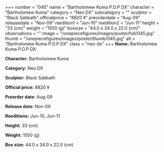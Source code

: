 +++
number = "045"
name = "Bartholomew Kuma P.O.P DX"
character = "Bartholomew Kuma"
category = "Neo DX"
subcategory = ""
sculptor = "Black Sabbath"
officialprice = "8820 ¥"
preorderdate = "Aug-09"
releasedate = "Nov-09"
reedition1 = "Jun-10"
reedition2 = "Jun-11"
height = "33 (cm)"
weight = "1550 (g)"
boxsize = "44.0 x 34.0 x 22.0 (cm)"
observations = ""
image = "/onepiecefigures/images/poster/full/045.jpg"
thumb = "/onepiecefigures/images/poster/thumb/045.jpg"
alt = "Bartholomew Kuma P.O.P DX"
class = "neo-dx"
+++
**Name:** Bartholomew Kuma P.O.P DX

**Character:** Bartholomew Kuma

**Category:** Neo DX 

**Sculptor:** Black Sabbath

**Official price:** 8820 ¥

**Preorder date:** Aug-09

**Release date:** Nov-09

**Reeditions:** Jun-10, Jun-11

**Height:** 33 (cm)

**Weight:** 1550 (g)

**Box size:** 44.0 x 34.0 x 22.0 (cm)
